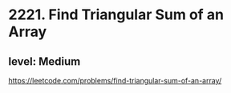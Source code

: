 # 2221. Find Triangular Sum of an Array
## level: Medium

https://leetcode.com/problems/find-triangular-sum-of-an-array/
